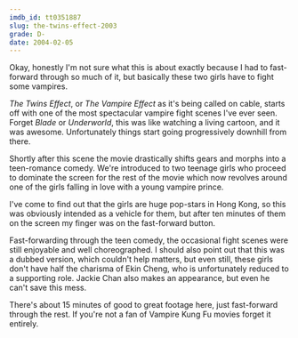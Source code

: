 ```yaml
---
imdb_id: tt0351887
slug: the-twins-effect-2003
grade: D-
date: 2004-02-05
---
```


Okay, honestly I'm not sure what this is about exactly because I had to fast-forward through so much of it, but basically these two girls have to fight some vampires.

_The Twins Effect_, or _The Vampire Effect_ as it's being called on cable, starts off with one of the most spectacular vampire fight scenes I've ever seen. Forget <span data-imdb-id="tt0120611">_Blade_</span> or <span data-imdb-id="tt0320691">_Underworld_</span>, this was like watching a living cartoon, and it was awesome. Unfortunately things start going progressively downhill from there.

Shortly after this scene the movie drastically shifts gears and morphs into a teen-romance comedy. We're introduced to two teenage girls who proceed to dominate the screen for the rest of the movie which now revolves around one of the girls falling in love with a young vampire prince.

I've come to find out that the girls are huge pop-stars in Hong Kong, so this was obviously intended as a vehicle for them, but after ten minutes of them on the screen my finger was on the fast-forward button.

Fast-forwarding through the teen comedy, the occasional fight scenes were still enjoyable and well choreographed. I should also point out that this was a dubbed version, which couldn't help matters, but even still, these girls don't have half the charisma of Ekin Cheng, who is unfortunately reduced to a supporting role. Jackie Chan also makes an appearance, but even he can't save this mess.

There's about 15 minutes of good to great footage here, just fast-forward through the rest. If you're not a fan of Vampire Kung Fu movies forget it entirely.
